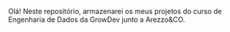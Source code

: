 Olá! Neste repositório, armazenarei os meus projetos do curso de Engenharia de Dados da GrowDev junto a Arezzo&CO.